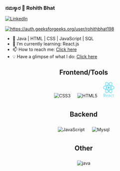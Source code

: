 ### ನಮಸ್ಕಾರ 🙏 Rohith Bhat
[![LinkedIn](https://img.shields.io/badge/linkedin-blue.svg?&style=for-the-badge&logo=linkedin&logoColor=white)](http://www.linkedin.com/in/rohith-bhat-1884021b4)&nbsp;
<p align="left">
<a href="https://auth.geeksforgeeks.org/user/https://auth.geeksforgeeks.org/user/rohithbhat198" target="blank"><img align="center" src="https://raw.githubusercontent.com/rahuldkjain/github-profile-readme-generator/master/src/images/icons/Social/geeks-for-geeks.svg" alt="https://auth.geeksforgeeks.org/user/rohithbhat198" height="30" width="40" /></a>
</p>

 
 
- 🔭 Java | HTML | CSS | JavaScript | SQL 
- 🌱 I’m currently learning: React.js
- 📫 How to reach me: [Click here](http://www.linkedin.com/in/rohith-bhat-1884021b4)
- 💡 Have a glimpse of what I do: [Click here](https://auth.geeksforgeeks.org/user/rohithbhat198)


<div align="center">
 <h2> <b> Frontend/Tools </b> </h2>
 </div>
<div align="center">   

<img style="margin: 8px" src="https://profilinator.rishav.dev/skills-assets/css3-original-wordmark.svg" alt="CSS3" height="50" />  
<img style="margin: 10px" src="https://profilinator.rishav.dev/skills-assets/html5-original-wordmark.svg" alt="HTML5" height="50" />  
<a href="https://reactjs.org/" target="_blank" rel="noreferrer"> <img src="https://raw.githubusercontent.com/devicons/devicon/master/icons/react/react-original-wordmark.svg" alt="react" width="45" height="50"/> </a> </p>

   

</div></td><td valign="top" width="33%">

<div align="center">
 <h2> <b>Backend</b> </h2>
 </div>
<div align="center">  
<div align="center">  
<img style="margin: 10px" src="https://profilinator.rishav.dev/skills-assets/javascript-original.svg" alt="JavaScript" height="50" />    
 <img style="margin: 10px" src="https://itsilesia.com/wp-content/uploads/2018/11/mysql-logo.jpg" alt="Mysql" height="50" /> 

</div></td><td valign="top" width="33%">

<div align="center">
 <h2> <b> Other </b> </h2>
 </div>
<div align="center">    
<img style="margin: 10px" src="https://brandslogos.com/wp-content/uploads/images/large/java-logo-1.png" alt="java" height="50" />  
 

</div></td></tr></table>  

<br/>  



